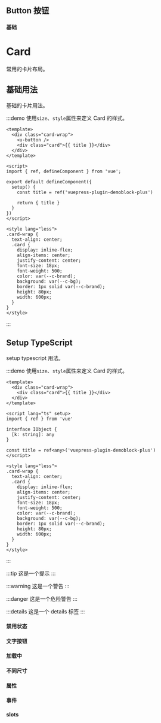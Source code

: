 ## Button 按钮
#### 基础

# Card

常用的卡片布局。

## 基础用法

基础的卡片用法。

:::demo 使用`size`、`style`属性来定义 Card 的样式。

```vue
<template>
  <div class="card-wrap">
    <u-button />
    <div class="card">{{ title }}</div>
  </div>
</template>

<script>
import { ref, defineComponent } from 'vue';

export default defineComponent({
  setup() {
    const title = ref('vuepress-plugin-demoblock-plus')

    return { title }
  }
})
</script>

<style lang="less">
.card-wrap {
  text-align: center;
  .card {
    display: inline-flex;
    align-items: center;
    justify-content: center;
    font-size: 18px;
    font-weight: 500;
    color: var(--c-brand);
    background: var(--c-bg);
    border: 1px solid var(--c-brand);
    height: 80px;
    width: 600px;
  }
}
</style>
```

:::


## Setup TypeScript

setup typescript 用法。

:::demo 使用`size`、`style`属性来定义 Card 的样式。

```vue
<template>
  <div class="card-wrap">
    <div class="card">{{ title }}</div>
  </div>
</template>

<script lang="ts" setup>
import { ref } from 'vue'

interface IObject {
  [k: string]: any
}

const title = ref<any>('vuepress-plugin-demoblock-plus')
</script>

<style lang="less">
.card-wrap {
  text-align: center;
  .card {
    display: inline-flex;
    align-items: center;
    justify-content: center;
    font-size: 18px;
    font-weight: 500;
    color: var(--c-brand);
    background: var(--c-bg);
    border: 1px solid var(--c-brand);
    height: 80px;
    width: 600px;
  }
}
</style>
```
:::

:::tip
这是一个提示
:::

:::warning
这是一个警告
:::

:::danger
这是一个危险警告
:::

:::details
这是一个 details 标签
:::

#### 禁用状态
#### 文字按钮
#### 加载中
#### 不同尺寸
#### 属性
#### 事件
#### slots
